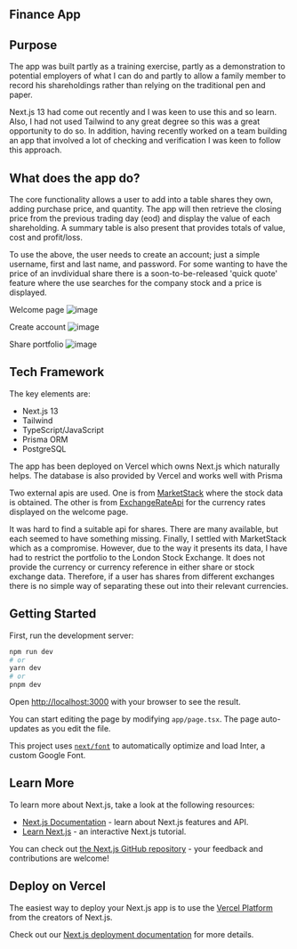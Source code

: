 ## Finance App

##  Purpose  
The app was built partly as a training exercise, partly as a demonstration to potential employers of what I can do and partly to allow a family member to record his shareholdings rather than relying on the traditional pen and paper.

Next.js 13 had come out recently and I was keen to use this and so learn. Also, I had not used Tailwind to any great degree so this was a great opportunity to do so. In addition, having recently worked on a team building an app that involved a lot of checking and verification I was keen to follow this approach.

## What does the app do? 
The core functionality allows a user to add into a table shares they own, adding purchase price, and quantity. The app will then retrieve the closing price from the previous trading day (eod) and display the value of each shareholding. A summary table is also present that provides totals of value, cost and profit/loss.

To use the above, the user needs to create an account; just a simple username, first and last name, and password. For some wanting to have the price of an invdividual share there is a soon-to-be-released 'quick quote' feature where the use searches for the company stock and a price is displayed.

Welcome page
![image](https://github.com/johnhm22/finance-app/assets/71333679/0acaf27d-f63d-4d05-b303-76e150d0d43c)

Create account
![image](https://github.com/johnhm22/finance-app/assets/71333679/e8de222e-f019-4b7d-8bd6-e044248867a8)

Share portfolio
![image](https://github.com/johnhm22/finance-app/assets/71333679/22e3670c-029a-4867-b961-f1ab8879d06a)


## Tech Framework
The key elements are:  
* Next.js 13
* Tailwind
* TypeScript/JavaScript
* Prisma ORM
* PostgreSQL

The app has been deployed on Vercel which owns Next.js which naturally helps.
The database is also provided by Vercel and works well with Prisma

Two external apis are used. One is from [MarketStack](https://marketstack.com/) where the stock data is obtained. The other is from [ExchangeRateApi](https://www.exchangerate-api.com/) for the currency rates displayed on the welcome page.

It was hard to find a suitable api for shares. There are many available, but each seemed to have something missing. Finally, I settled with MarketStack which as a compromise. However, due to the way it presents its data, I have had to restrict the portfolio to the London Stock Exchange. It does not provide the currency or currency reference in either share or stock exchange data. Therefore, if a user has shares from different exchanges there is no simple way of separating these out into their relevant currencies.




## Getting Started

First, run the development server:

```bash
npm run dev
# or
yarn dev
# or
pnpm dev
```

Open [http://localhost:3000](http://localhost:3000) with your browser to see the result.

You can start editing the page by modifying `app/page.tsx`. The page auto-updates as you edit the file.

This project uses [`next/font`](https://nextjs.org/docs/basic-features/font-optimization) to automatically optimize and load Inter, a custom Google Font.

## Learn More

To learn more about Next.js, take a look at the following resources:

- [Next.js Documentation](https://nextjs.org/docs) - learn about Next.js features and API.
- [Learn Next.js](https://nextjs.org/learn) - an interactive Next.js tutorial.

You can check out [the Next.js GitHub repository](https://github.com/vercel/next.js/) - your feedback and contributions are welcome!

## Deploy on Vercel

The easiest way to deploy your Next.js app is to use the [Vercel Platform](https://vercel.com/new?utm_medium=default-template&filter=next.js&utm_source=create-next-app&utm_campaign=create-next-app-readme) from the creators of Next.js.

Check out our [Next.js deployment documentation](https://nextjs.org/docs/deployment) for more details.
